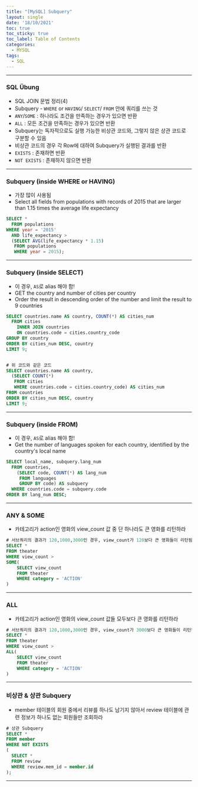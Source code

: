 ```yaml
---
title: "[MySQL] Subquery"
layout: single
date: '18/10/2021'
toc: true
toc_sticky: true
toc_label: Table of Contents
categories:
  - MYSQL
tags:
  - SQL
---
```


---
### SQL Übung 
* SQL JOIN 문법 정리(4)
* Subquery - `WHERE` or `HAVING`/ `SELECT`/ `FROM` 안에 쿼리를 쓰는 것
* `ANY`/`SOME` : 하나라도 조건을 만족하는 경우가 있으면 반환
* `ALL` : 모든 조건을 만족하는 경우가 있으면 반환
* Subquery는 독자적으로도 실행 가능한 비상관 코드와, 그렇지 않은 상관 코드로 구분할 수 있음
* 비상관 코드의 경우 각 Row에 대하여 Subquery가 실행된 결과를 반환
* `EXISTS` : 존재하면 반환
* `NOT EXISTS` : 존재하지 않으면 반환

---

### Subquery (inside WHERE or HAVING)
* 가장 많이 사용됨
* Select all fields from populations with records of 2015 that are larger than 1.15 times the average life expectancy

```sql
SELECT *
  FROM populations
WHERE year = '2015'
  AND life_expectancy > 
  (SELECT AVG(life_expectancy * 1.15)
   FROM populations
   WHERE year = 2015);
```
---

### Subquery (inside SELECT)
* 이 경우, `AS`로 alias 해야 함!
* GET the country and number of cities per country
* Order the result in descending order of the number and limit the result to 9 countries

```sql
SELECT countries.name AS country, COUNT(*) AS cities_num
  FROM cities
    INNER JOIN countries
    ON countries.code = cities.country_code
GROUP BY country
ORDER BY cities_num DESC, country
LIMIT 9;


# 위 코드와 같은 코드
SELECT countries.name AS country,
  (SELECT COUNT(*)
   FROM cities
   WHERE countries.code = cities.country_code) AS cities_num
FROM countries
ORDER BY cities_num DESC, country
LIMIT 9;
```
---

### Subquery (inside FROM)
* 이 경우, `AS`로 alias 해야 함!
* Get the number of languages spoken for each country, identified by the country's local name

```sql
SELECT local_name, subquery.lang_num
  FROM countries,
  	(SELECT code, COUNT(*) AS lang_num
  	 FROM languages
  	 GROUP BY code) AS subquery
  WHERE countries.code = subquery.code
ORDER BY lang_num DESC;
```

---

### ANY & SOME
* 카테고리가 action인 영화의 view_count 값 중 단 하나라도 큰 영화를 리턴하라

```sql
# 서브쿼리의 결과가 120,1000,3000인 경우, view_count가 120보다 큰 영화들이 리턴됨
SELECT *
FROM theater
WHERE view_count > 
SOME(
	SELECT view_count
    FROM theater
    WHERE category = 'ACTION'
)
```

---

### ALL
* 카테고리가 action인 영화의 view_count 값들 모두보다 큰 영화를 리턴하라

```sql
# 서브쿼리의 결과가 120,1000,3000인 경우, view_count가 3000보다 큰 영화들이 리턴됨
SELECT *
FROM theater
WHERE view_count > 
ALL(
	SELECT view_count
    FROM theater
    WHERE category = 'ACTION'
)
```

---

### 비상관 & 상관 Subquery
* member 테이블의 회원 중에서 리뷰를 하나도 남기지 않아서 review 테이블에 관련 정보가 하나도 없는 회원들만 조회하라

```sql
# 상관 Subquery
SELECT * 
FROM member
WHERE NOT EXISTS 
( 
  SELECT * 
  FROM review 
  WHERE review.mem_id = member.id
);
```

---

